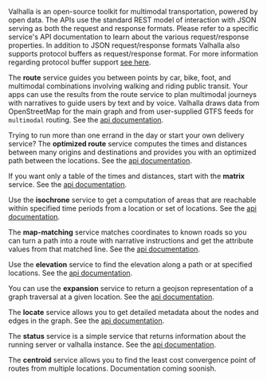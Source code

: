 Valhalla is an open-source toolkit for multimodal transportation, powered by open data. The APIs use the standard REST model of interaction with JSON serving as both the request and response formats. Please refer to a specific service's API documentation to learn about the various request/response properties. In addition to JSON request/response formats Valhalla also supports protocol buffers as request/response format. For more information regarding protocol buffer support [see here](./protocol-buffers.md).

The **route** service guides you between points by car, bike, foot, and multimodal combinations involving walking and riding public transit. Your apps can use the results from the route service to plan multimodal journeys with narratives to guide users by text and by voice. Valhalla draws data from OpenStreetMap for the main graph and from user-supplied GTFS feeds for `multimodal` routing. See the [api documentation](./turn-by-turn/api-reference.md).

Trying to run more than one errand in the day or start your own delivery service? The **optimized route** service computes the times and distances between many origins and destinations and provides you with an optimized path between the locations. See the [api documentation](./optimized/api-reference.md).

If you want only a table of the times and distances, start with the **matrix** service. See the [api documentation](./matrix/api-reference.md).

Use the **isochrone** service to get a computation of areas that are reachable within specified time periods from a location or set of locations. See the [api documentation](./isochrone/api-reference.md).

The **map-matching** service matches coordinates to known roads so you can turn a path into a route with narrative instructions and get the attribute values from that matched line. See the [api documentation](./map-matching/api-reference.md).

Use the **elevation** service to find the elevation along a path or at specified locations. See the [api documentation](./elevation/api-reference.md).

You can use the **expansion** service to return a geojson representation of a graph traversal at a given location. See the [api documentation](./expansion/api-reference.md).

The **locate** service allows you to get detailed metadata about the nodes and edges in the graph. See the [api documentation](./locate/api-reference.md).

The **status** service is a simple service that returns information about the running server or valhalla instance. See the [api documentation](./status/api-reference.md).

The **centroid** service allows you to find the least cost convergence point of routes from multiple locations. Documentation coming soonish.
